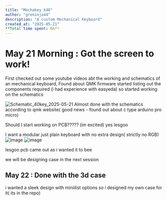 ```yaml
---
title: "Mechakey_k48"
author: "greninja44"
description: "A custom Mechanical Keyboard"
created_at: "2025-05-21"
**Total time spent: 6h**
---
```

# May 21 Morning : Got the screen to work!

First checked out some youtube videos abt the working and schematics of an mechanical keyboard, Found about QMK firmware started listing out the components required
(i had experience with easyeda) so started working on the schematics

![Schematic_40key_2025-05-21](https://github.com/user-attachments/assets/eb1fd0c2-374d-4551-a4d7-03b2adf7521a)
Almost done with the schematics according to qmk website( good news - found out about c type arduino pro micro)

Should I start working on PCB????? (im excited) yes lesgoo

I want a modular just plain keyboard with no extra design( strictly no RGB) 
![image](https://github.com/user-attachments/assets/1670f3a8-02a7-4518-83e8-d3fe4c91f1f8)
![image](https://github.com/user-attachments/assets/f9997dfe-5a9b-4de4-b535-45334f442cb1)

lesgoo pcb came out as i wanted it to bee

we will be designing case in the next session

## May 22 : Done with the 3d case
i wanted a sleek design with miniilist options so i designed my own case for it( its in the repo)

